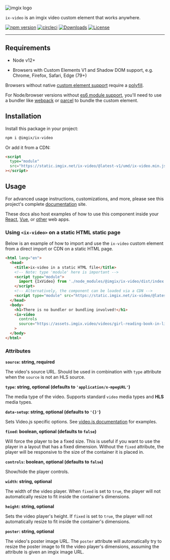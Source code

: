 <!-- ix-docs-ignore -->

![imgix logo](https://assets.imgix.net/sdk-imgix-logo.svg)

`ix-video` is an imgix video custom element that works anywhere.

[![npm version](https://img.shields.io/npm/v/@imgix/ix-video.svg)](https://www.npmjs.com/package/@imgix/ix-video)
[![circleci](https://circleci.com/gh/imgix/ix-video/tree/main.svg?style=shield&circle-token=ae497a4aade0e744c31dc29c97b967a8011ef8af)](https://circleci.com/gh/imgix/ix-video/)
[![Downloads](https://img.shields.io/npm/dm/@imgix/ix-video.svg)](https://www.npmjs.com/package/@imgix/ix-video)
[![License](https://img.shields.io/npm/l/@imgix/ix-video)](https://github.com/imgix/@imgix/ix-video/blob/main/LICENSE)

---

<!-- /ix-docs-ignore -->

## Requirements

- Node v12+

- Browsers with Custom Elements V1 and Shadow DOM support, e.g. Chrome, Firefox, Safari, Edge (79+)

Browsers without native [custom element support](https://caniuse.com/#feat=custom-elementsv1) require a [polyfill](https://github.com/webcomponents/polyfills/tree/master/packages/custom-elements).

For Node/browser versions without [es6 module support](https://developer.mozilla.org/en-US/docs/Web/JavaScript/Guide/Modules#browser_support), you'll need to use a bundler like [webpack](https://webpack.js.org/) or [parcel](https://parceljs.org/) to bundle the custom element.

## Installation

Install this package in your project:

```bash
npm i @imgix/ix-video
```

Or add it from a CDN:

```html
<script
  type="module"
  src="https://static.imgix.net/ix-video/@latest-v1/umd/ix-video.min.js"
></script>
```

## Usage

For advanced usage instructions, customizations, and more, please see this project's complete [documentation](https://imgix.github.io/ix-video/) site.

These docs also host examples of how to use this component inside your [React](https://github.com/imgix/ix-video/blob/main/docs/src/overview/react.md), [Vue](https://github.com/imgix/ix-video/blob/main/docs/src/overview/vue.md), or [other](https://github.com/imgix/ix-video/blob/main/docs/src/overview/static.md) web apps.

### Using `<ix-video>` on a static HTML static page

Below is an example of how to import and use the `ix-video` custom element from a direct import or CDN on a static HTML page.

```html
<html lang="en">
  <head>
    <title>ix-video in a static HTML file</title>
    <!-- Note: type 'module' here is important -->
    <script type="module">
      import {IxVideo} from './node_modules/@imgix/ix-video/dist/index.bundled.js';
    </script>
    <!-- Alternatively, the component can be loaded via a CDN -->
    <script type="module" src="https://static.imgix.net/ix-video/@latest-v1/umd/ix-video.min.js"></script>
  </head>
  <body>
    <h1>There is no bundler or bundling involved!</h1>
    <ix-video
      controls
      source="https://assets.imgix.video/videos/girl-reading-book-in-library.mp4"
    >
  </body>
</html>
```

### Attributes

**`source`: string, required**

The video's source URL. Should be used in combination with `type` attribute when the `source` is not an HLS source.

**`type`: string, optional (defaults to `'application/x-mpegURL'`)**

The media type of the video. Supports standard `video` media types and **HLS** media types.

**`data-setup`: string, optional (defaults to `'{}'`)**

Sets Video.js specific options. See [video.js documentation](https://videojs.com/guides/options/) for examples.

**`fixed`: boolean, optional (defaults to `false`)**

Will force the player to be a fixed size. This is useful if you want to use the player in a layout that has a fixed dimension.
Without the `fixed` attribute, the player will be responsive to the size of the container it is placed in.

**`controls`: boolean, optional (defaults to `false`)**

Show/hide the player controls.

**`width`: string, optional**

The width of the video player. When `fixed` is set to `true`, the player will not automatically resize to fit inside the container's dimensions.

**`height`: string, optional**

Sets the video player's height. If `fixed` is set to `true`, the player will not automatically resize to fit inside the container's dimensions.

**`poster`: string, optional**

The video's poster image URL. The `poster` attribute will automatically try to resize the poster image to fit the video player's dimensions, assuming the attribute is given an imgix image URL.
